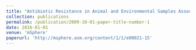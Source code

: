 ```yaml
---
title: "Antibiotic Resistance in Animal and Environmental Samples Associated with Small-Scale Poultry Farming in Northwestern Ecuador"
collection: publications
permalink: /publication/2009-10-01-paper-title-number-1
date: 2016-01-01
venue: 'mSphere'
paperurl: 'http://msphere.asm.org/content/1/1/e00021-15'
---
```

